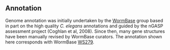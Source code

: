 
Annotation
----------

Genome annotation was initially undertaken by the
[WormBase](http://www.wormbase.org) group based in part on the high
quality *C. elegans* annotations and guided by the nGASP assessment
project (Coghlan et al, 2008). Since then, many gene structures have
been manually revised by WormBase curators. The annotation shown here
corresponds with WormBase
[WS279](https://downloads.wormbase.org/releases/WS279/species/c_brenneri).

